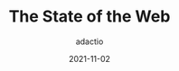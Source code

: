 ---
author: adactio
date: 2021-11-02
draft: true
publisher: clearleft
tags:
  - videos
  - meta
target_url: https://vimeo.com/641568337
title: The State of the Web
---